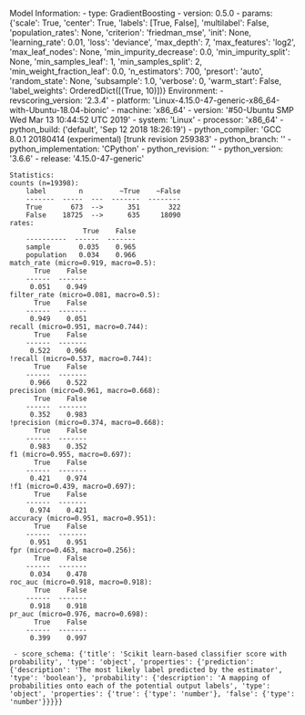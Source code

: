 Model Information:
	 - type: GradientBoosting
	 - version: 0.5.0
	 - params: {'scale': True, 'center': True, 'labels': [True, False], 'multilabel': False, 'population_rates': None, 'criterion': 'friedman_mse', 'init': None, 'learning_rate': 0.01, 'loss': 'deviance', 'max_depth': 7, 'max_features': 'log2', 'max_leaf_nodes': None, 'min_impurity_decrease': 0.0, 'min_impurity_split': None, 'min_samples_leaf': 1, 'min_samples_split': 2, 'min_weight_fraction_leaf': 0.0, 'n_estimators': 700, 'presort': 'auto', 'random_state': None, 'subsample': 1.0, 'verbose': 0, 'warm_start': False, 'label_weights': OrderedDict([(True, 10)])}
	Environment:
	 - revscoring_version: '2.3.4'
	 - platform: 'Linux-4.15.0-47-generic-x86_64-with-Ubuntu-18.04-bionic'
	 - machine: 'x86_64'
	 - version: '#50-Ubuntu SMP Wed Mar 13 10:44:52 UTC 2019'
	 - system: 'Linux'
	 - processor: 'x86_64'
	 - python_build: ('default', 'Sep 12 2018 18:26:19')
	 - python_compiler: 'GCC 8.0.1 20180414 (experimental) [trunk revision 259383'
	 - python_branch: ''
	 - python_implementation: 'CPython'
	 - python_revision: ''
	 - python_version: '3.6.6'
	 - release: '4.15.0-47-generic'
	
	Statistics:
	counts (n=19398):
		label        n         ~True    ~False
		-------  -----  ---  -------  --------
		True       673  -->      351       322
		False    18725  -->      635     18090
	rates:
		              True    False
		----------  ------  -------
		sample       0.035    0.965
		population   0.034    0.966
	match_rate (micro=0.919, macro=0.5):
		  True    False
		------  -------
		 0.051    0.949
	filter_rate (micro=0.081, macro=0.5):
		  True    False
		------  -------
		 0.949    0.051
	recall (micro=0.951, macro=0.744):
		  True    False
		------  -------
		 0.522    0.966
	!recall (micro=0.537, macro=0.744):
		  True    False
		------  -------
		 0.966    0.522
	precision (micro=0.961, macro=0.668):
		  True    False
		------  -------
		 0.352    0.983
	!precision (micro=0.374, macro=0.668):
		  True    False
		------  -------
		 0.983    0.352
	f1 (micro=0.955, macro=0.697):
		  True    False
		------  -------
		 0.421    0.974
	!f1 (micro=0.439, macro=0.697):
		  True    False
		------  -------
		 0.974    0.421
	accuracy (micro=0.951, macro=0.951):
		  True    False
		------  -------
		 0.951    0.951
	fpr (micro=0.463, macro=0.256):
		  True    False
		------  -------
		 0.034    0.478
	roc_auc (micro=0.918, macro=0.918):
		  True    False
		------  -------
		 0.918    0.918
	pr_auc (micro=0.976, macro=0.698):
		  True    False
		------  -------
		 0.399    0.997
	
	 - score_schema: {'title': 'Scikit learn-based classifier score with probability', 'type': 'object', 'properties': {'prediction': {'description': 'The most likely label predicted by the estimator', 'type': 'boolean'}, 'probability': {'description': 'A mapping of probabilities onto each of the potential output labels', 'type': 'object', 'properties': {'true': {'type': 'number'}, 'false': {'type': 'number'}}}}}


